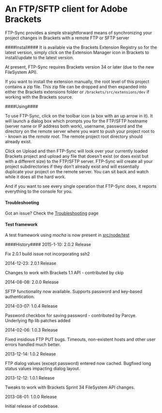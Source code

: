 # An FTP/SFTP client for Adobe Brackets

FTP-Sync provides a simple straightforward means of synchronizing your project changes in Brackets with a remote FTP or SFTP server

####Install####
It is available via the Brackets Extension Registry so for the latest version, simply click on the Extension Manager icon in Brackets to install/update to the latest version.

At present, FTP-Sync requires Brackets version 34 or later (due to the new FileSystem API).

If you want to install the extension manually, the root level of this project contains a zip file. This zip file can be dropped and then expanded into either the Brackets extensions folder or `/brackets/src/extensions/dev` if working with the Brackets source.


####Using####

To use FTP-Sync, click on the toolbar icon (a box with an up arrow in it). It will launch a dialog box which prompts you for the FTP/SFTP hostname (server name or IP address both work), username, password and the directory on the remote server where you want to push your project root to - known as the *remote root*. The remote project root directory should already exist.

Click on Upload and then FTP-Sync will look over your currently loaded Brackets project and upload any file that doesn't exist (or does exist but with a different size) to the FTP/SFTP server. FTP-Sync will create all your project subdirectories if they don't already exist and will essentially duplicate your project on the remote server. You can sit back and watch while it does all the hard work.

And if you want to see every single operation that FTP-Sync does, it reports everything to the console for you.


#### Troubleshooting ####

Got an issue? Check the [Troubleshooting](https://github.com/timburgess/brackets-ftp-sync/wiki/Troubleshooting-FTP-Sync) page 

#### Test framework ####

A test framework using _mocha_ is now present in [src/node/test](https://github.com/timburgess/brackets-ftp-sync/tree/master/src/node/test) 

####History####
2015-1-10: 2.0.2 Release

Fix 2.0.1 build issue not incorporating ssh2

2014-12-23: 2.0.1 Release

Changes to work with Brackets 1.1 API - contributed by ckip

2014-08-08: 2.0.0 Release

SFTP functionality now available. Supports password and key-based authentication.

2014-03-07: 1.0.4 Release

Password checkbox for saving password - contributed by Parcye.
Underlying ftp lib patches added

2014-02-06: 1.0.3 Release

Fixed insidious FTP PUT bugs.
Timeouts, non-existent hosts and other user errors handled much better.

2013-12-14: 1.0.2 Release

FTP dialog values (except password) entered now cached.
Bugfixed long status values impacting dialog layout.
              
2013-12-12: 1.0.1 Release

Tweaks to work with Brackets Sprint 34 FileSystem API changes.

2013-08-01: 1.0.0 Release

Initial release of codebase.

